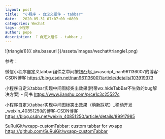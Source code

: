 ```yaml
---
layout: post
title:  "小程序 - 自定义组件 - tabbar"
date:   2020-05-31 07:07:00 +0800
categories: Wechat
tags: 小程序
author: pepe
description: 『 自定义组件 - tabbar 』
---
```




![triangle1]({{ site.baseurl }}/assets/images/wechat/triangle1.png)



参考：

微信小程序自定义tabbar组件之中间按钮凸起_javascript_nan961136007的博客-CSDN博客
https://blog.csdn.net/nan961136007/article/details/103919373

小程序自定义tabbar实现中间图标突出效果(附带wx.hideTabBar不生效的bug解决方案) - 简书
https://www.jianshu.com/p/ce1c3c25527c

小程序自定义tabbar实现中间图标突出效果（萌新踩坑）_移动开发_weixin_40851250的博客-CSDN博客
https://blog.csdn.net/weixin_40851250/article/details/89917985

SuRuiGit/wxapp-customTabbar: custom tabbar for wxapp
https://github.com/SuRuiGit/wxapp-customTabbar
























